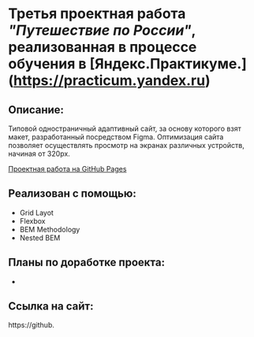 # Третья проектная работа *"Путешествие по России"*, реализованная в процессе обучения в [**Яндекс.Практикуме.**] (https://practicum.yandex.ru)

## Описание:

   Типовой одностраничный адаптивный сайт, за основу которого взят макет, разработанный посредством Figma. Оптимизация сайта позволяет осуществлять просмотр на экранах различных устройств, начиная от 320px.

[Проектная работа на GitHub Pages](https://github.com/MaxPerevozchikov/russian-travel.git)

## Реализован с помощью:

* Grid Layot
* Flexbox
* BEM Methodology
* Nested BEM

## Планы по доработке проекта:

* 

## Cсылка на сайт: 

https://github.
